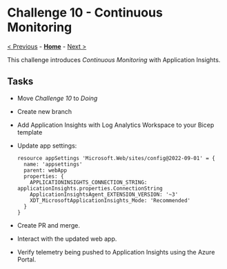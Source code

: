 # Challenge 10 - Continuous Monitoring

[< Previous](./Challenge-09.md) - **[Home](../README.md)** - [Next >](./Challenge-11.md)

This challenge introduces *Continuous Monitoring* with Application Insights.

## Tasks

- Move *Challenge 10* to *Doing*
- Create new branch
- Add Application Insights with Log Analytics Workspace to your Bicep template
- Update app settings:

  ```bicep
  resource appSettings 'Microsoft.Web/sites/config@2022-09-01' = {
    name: 'appsettings'
    parent: webApp
    properties: {
      APPLICATIONINSIGHTS_CONNECTION_STRING: applicationInsights.properties.ConnectionString
      ApplicationInsightsAgent_EXTENSION_VERSION: '~3'
      XDT_MicrosoftApplicationInsights_Mode: 'Recommended'
    }
  }
  ```

- Create PR and merge.
- Interact with the updated web app.
- Verify telemetry being pushed to Application Insights using the Azure Portal.
